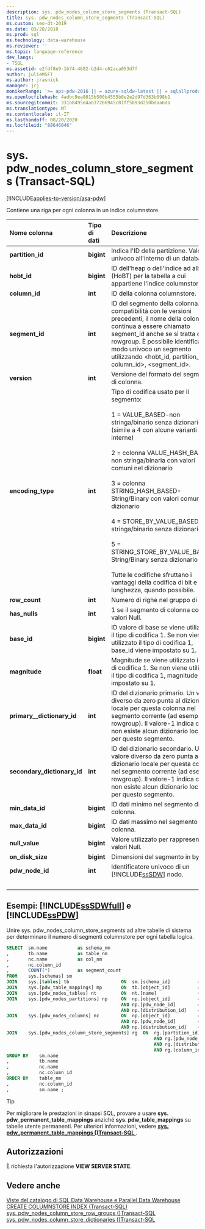 ```yaml
---
description: sys. pdw_nodes_column_store_segments (Transact-SQL)
title: sys. pdw_nodes_column_store_segments (Transact-SQL)
ms.custom: seo-dt-2019
ms.date: 03/28/2018
ms.prod: sql
ms.technology: data-warehouse
ms.reviewer: ''
ms.topic: language-reference
dev_langs:
- TSQL
ms.assetid: e2fdf8e9-1b74-4682-b2d4-c62aca053d7f
author: julieMSFT
ms.author: jrasnick
manager: jrj
monikerRange: '>= aps-pdw-2016 || = azure-sqldw-latest || = sqlallproducts-allversions'
ms.openlocfilehash: 4adbc9ea8015b500b4555b8e2e2d97d363b098b1
ms.sourcegitcommit: 331b8495e4ab37266945c81ff5b93d250bdaa6da
ms.translationtype: MT
ms.contentlocale: it-IT
ms.lasthandoff: 08/20/2020
ms.locfileid: "88646046"
---
```

# <a name="syspdw_nodes_column_store_segments-transact-sql"></a>sys. pdw_nodes_column_store_segments (Transact-SQL)

[!INCLUDE[applies-to-version/asa-pdw](../../includes/applies-to-version/asa-pdw.md)]

Contiene una riga per ogni colonna in un indice columnstore.

| Nome colonna                 | Tipo di dati  | Descrizione                                                  |
| :-------------------------- | :--------- | :----------------------------------------------------------- |
| **partition_id**            | **bigint** | Indica l'ID della partizione. Valore univoco all'interno di un database.     |
| **hobt_id**                 | **bigint** | ID dell'heap o dell'indice ad albero B (HoBT) per la tabella a cui appartiene l'indice columnstore. |
| **column_id**               | **int**    | ID della colonna columnstore.                                |
| **segment_id**              | **int**    | ID del segmento della colonna. Per compatibilità con le versioni precedenti, il nome della colonna continua a essere chiamato segment_id anche se si tratta dell'ID rowgroup. È possibile identificare in modo univoco un segmento utilizzando <hobt_id, partition_id, column_id>, <segment_id>. |
| **version**                 | **int**    | Versione del formato del segmento di colonna.                        |
| **encoding_type**           | **int**    | Tipo di codifica usato per il segmento:<br /><br /> 1 = VALUE_BASED-non stringa/binario senza dizionario (simile a 4 con alcune varianti interne)<br /><br /> 2 = colonna VALUE_HASH_BASED-non stringa/binaria con valori comuni nel dizionario<br /><br /> 3 = colonna STRING_HASH_BASED-String/Binary con valori comuni nel dizionario<br /><br /> 4 = STORE_BY_VALUE_BASED-non stringa/binario senza dizionario<br /><br /> 5 = STRING_STORE_BY_VALUE_BASED-String/Binary senza dizionario<br /><br /> Tutte le codifiche sfruttano i vantaggi della codifica di bit e di lunghezza, quando possibile. |
| **row_count**               | **int**    | Numero di righe nel gruppo di righe.                             |
| **has_nulls**               | **int**    | 1 se il segmento di colonna contiene valori Null.                     |
| **base_id**                 | **bigint** | ID valore di base se viene utilizzato il tipo di codifica 1.  Se non viene utilizzato il tipo di codifica 1, base_id viene impostato su 1. |
| **magnitude**               | **float**  | Magnitude se viene utilizzato il tipo di codifica 1.  Se non viene utilizzato il tipo di codifica 1, magnitude viene impostato su 1. |
| **primary__dictionary_id**  | **int**    | ID del dizionario primario. Un valore diverso da zero punta al dizionario locale per questa colonna nel segmento corrente (ad esempio, rowgroup). Il valore-1 indica che non esiste alcun dizionario locale per questo segmento. |
| **secondary_dictionary_id** | **int**    | ID del dizionario secondario. Un valore diverso da zero punta al dizionario locale per questa colonna nel segmento corrente (ad esempio, rowgroup). Il valore-1 indica che non esiste alcun dizionario locale per questo segmento. |
| **min_data_id**             | **bigint** | ID dati minimo nel segmento di colonna.                       |
| **max_data_id**             | **bigint** | ID dati massimo nel segmento di colonna.                       |
| **null_value**              | **bigint** | Valore utilizzato per rappresentare i valori Null.                               |
| **on_disk_size**            | **bigint** | Dimensioni del segmento in byte.                                    |
| **pdw_node_id**             | **int**    | Identificatore univoco di un [!INCLUDE[ssSDW](../../includes/sssdw-md.md)] nodo. |
| &nbsp; | &nbsp; | &nbsp; |

## <a name="examples-sssdwfull-and-sspdw"></a>Esempi: [!INCLUDE[ssSDWfull](../../includes/sssdwfull-md.md)] e [!INCLUDE[ssPDW](../../includes/sspdw-md.md)]

Unire sys. pdw_nodes_column_store_segments ad altre tabelle di sistema per determinare il numero di segmenti columnstore per ogni tabella logica.

```sql
SELECT  sm.name           as schema_nm
,       tb.name           as table_nm
,       nc.name           as col_nm
,       nc.column_id
,       COUNT(*)          as segment_count
FROM    sys.[schemas] sm
JOIN    sys.[tables] tb                   ON  sm.[schema_id]          = tb.[schema_id]
JOIN    sys.[pdw_table_mappings] mp       ON  tb.[object_id]          = mp.[object_id]
JOIN    sys.[pdw_nodes_tables] nt         ON  nt.[name]               = mp.[physical_name]
JOIN    sys.[pdw_nodes_partitions] np     ON  np.[object_id]          = nt.[object_id]
                                          AND np.[pdw_node_id]        = nt.[pdw_node_id]
                                          AND np.[distribution_id]    = nt.[distribution_id]
JOIN    sys.[pdw_nodes_columns] nc        ON  np.[object_id]          = nc.[object_id]
                                          AND np.[pdw_node_id]        = nc.[pdw_node_id]
                                          AND np.[distribution_id]    = nc.[distribution_id]
JOIN    sys.[pdw_nodes_column_store_segments] rg  ON  rg.[partition_id]         = np.[partition_id]
                                                      AND rg.[pdw_node_id]      = np.[pdw_node_id]
                                                      AND rg.[distribution_id]  = np.[distribution_id]
                                                      AND rg.[column_id]        = nc.[column_id]
GROUP BY    sm.name
,           tb.name
,           nc.name
,           nc.column_id  
ORDER BY    table_nm
,           nc.column_id
,           sm.name ;
```

>[!TIP]
> Per migliorare le prestazioni in sinapsi SQL, provare a usare **sys. pdw_permanent_table_mappings** anziché **sys. pdw_table_mappings** su tabelle utente permanenti. Per ulteriori informazioni, vedere **[sys. pdw_permanent_table_mappings &#40;&#41;Transact-SQL ](../../relational-databases/system-catalog-views/sys-pdw-permanent-table-mappings-transact-sql.md)** .

## <a name="permissions"></a>Autorizzazioni

È richiesta l'autorizzazione **VIEW SERVER STATE**.

## <a name="see-also"></a>Vedere anche

[Viste del catalogo di SQL Data Warehouse e Parallel Data Warehouse](../../relational-databases/system-catalog-views/sql-data-warehouse-and-parallel-data-warehouse-catalog-views.md)  
[CREATE COLUMNSTORE INDEX &#40;Transact-SQL&#41;](../../t-sql/statements/create-columnstore-index-transact-sql.md)  
[sys. pdw_nodes_column_store_row_groups &#40;&#41;Transact-SQL ](../../relational-databases/system-catalog-views/sys-pdw-nodes-column-store-row-groups-transact-sql.md)  
[sys. pdw_nodes_column_store_dictionaries &#40;&#41;Transact-SQL ](../../relational-databases/system-catalog-views/sys-pdw-nodes-column-store-dictionaries-transact-sql.md)
